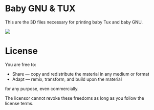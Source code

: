 # Baby GNU & TUX

This are the 3D files necessary for printing baby Tux and baby GNU.

<img src="https://raw.githubusercontent.com/rougier/baby-gnu-tux/master/baby-gnu-tux.jpg">

[](https://github.com/rougier/baby-gnu-tux/blob/master/baby-gnu.stl)


# License

You are free to:

* Share — copy and redistribute the material in any medium or format
* Adapt — remix, transform, and build upon the material

for any purpose, even commercially.

The licensor cannot revoke these freedoms as long as you follow the license
terms.
